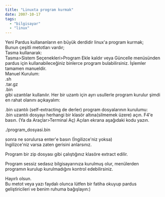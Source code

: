 ```yaml
---
title: "Linuxta program kurmak"
date: 2007-10-17
tags: 
  - "bilgisayar"
  - "linux"
---
```


Yeni Pardus kullananların en büyük derdidir linux'a program kurmak;  
Bunun çeşitli metotları vardır;  
Tasma kullanarak:  
Tasma>Sistem Seçenekleri>Program Ekle kaldır veya Güncelle menüsünden pardus için kullanabileceğiniz binlerce program bulabilirsiniz. İşlemler tamamen manueldir.  
Manuel Kurulum:  
.sh  
.tar.gz  
.bin  
gibi uzantılar kullanılır. Her bir uzantı için ayrı usullerle program kurulur şimdi en rahat olanını açıkayalım:  
  
.bin uzantılı (self-extracting de derler) program dosyalarının kurulumu:  
.bin uzantılı dosyayı herhangi bir klasör altına(silmemek üzere) açın. F4'e basın. (Ya da Araçlar>Terminal Aç) Açılan ekrana aşağıdaki kodu yazın.  
  
./program\_dosyasi.bin  
  
sonra ne sorulursa enter'e basın (İngilizce'niz yoksa)  
İngilizce'niz varsa zaten gerisini anlarsınız.  
  
Program bir zip dosyası gibi çalıştığınız klasöre extract edilir.  
  
Program sessiz sedasız bilgisayarınıza kurulmuş olur, menülerden programın kurulup kurulmadığını kontrol edebilirsiniz.  
  
Hayırlı olsun.  
Bu metot veya yazı faydalı olunca lütfen bir fatiha okuyup pardus geliştiricileri ve benim ruhuma bağışlayın:)
